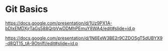# Git Basics

https://docs.google.com/presentation/d/1Uz9PX1A-bDlxEMDXjrTaGs588QrbVwDDMhPEmuY8WA4/edit#slide=id.p

https://docs.google.com/presentation/d/1N6EeW3BE2r9CZDOSgT5dUBYX9-d8QT15_tA-9OtnIfI/edit#slide=id.p